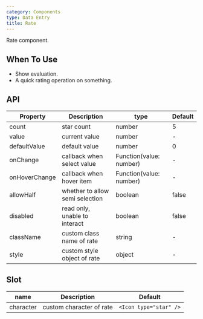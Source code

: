 ```yaml
---
category: Components
type: Data Entry
title: Rate
---
```


Rate component.

## When To Use

- Show evaluation.
- A quick rating operation on something.

## API

| Property        | Description           | type               | Default       |
|------------|----------------|-------------------|-------------|
| count    | star count | number | 5 |
| value | current value | number | - |
| defaultValue | default value | number | 0 |
| onChange | callback when select value | Function(value: number) | - |
| onHoverChange | callback when hover item | Function(value: number) | - |
| allowHalf | whether to allow semi selection   | boolean | false |
| disabled | read only, unable to interact | boolean | false |
| className | custom class name of rate | string | - |
| style | custom style object of rate | object | - |

## Slot

| name        | Description           | Default       |
|------------|----------------|-------------|
| character    | custom character of rate | `<Icon type="star" />`
